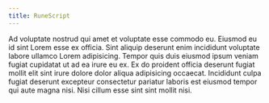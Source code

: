 ```yaml
---
title: RuneScript
---
```


Ad voluptate nostrud qui amet et voluptate esse commodo eu. Eiusmod eu id sint Lorem esse ex officia. Sint aliquip deserunt enim incididunt voluptate labore ullamco Lorem adipisicing. Tempor quis duis eiusmod ipsum veniam fugiat cupidatat ut ad ea irure eu ex. Ex do proident officia deserunt fugiat mollit elit sint irure dolore dolor aliqua adipisicing occaecat. Incididunt culpa fugiat deserunt excepteur consectetur pariatur laboris est eiusmod tempor qui aute magna nisi. Nisi cillum esse sint sint mollit nisi.
